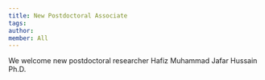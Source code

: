 ```yaml
---
title: New Postdoctoral Associate
tags:
author: 
member: All
---
```


We welcome new postdoctoral researcher Hafiz Muhammad Jafar Hussain Ph.D.
